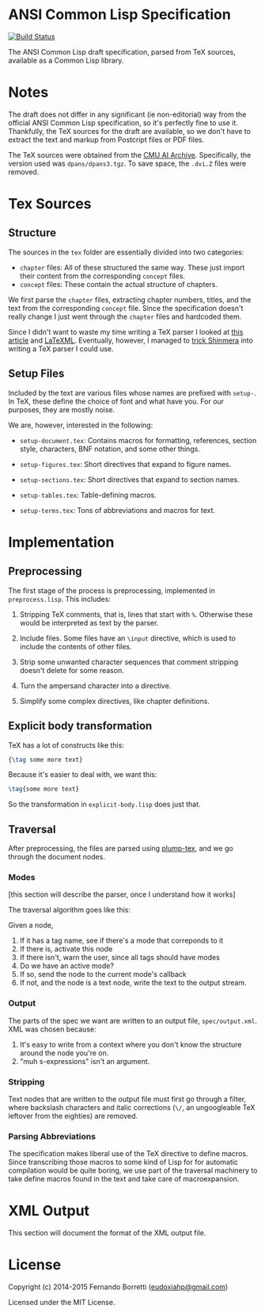 # ANSI Common Lisp Specification

[![Build Status](https://travis-ci.org/LispLang/ansi-spec.svg?branch=master)](https://travis-ci.org/LispLang/ansi-spec)

The ANSI Common Lisp draft specification, parsed from TeX sources, available as
a Common Lisp library.

# Notes

The draft does not differ in any significant (ie non-editorial) way from the
official ANSI Common Lisp specification, so it's perfectly fine to use
it. Thankfully, the TeX sources for the draft are available, so we don't have to
extract the text and markup from Postcript files or PDF files.

The TeX sources were obtained from the [CMU AI Archive][cmu]. Specifically, the
version used was `dpans/dpans3.tgz`. To save space, the `.dvi.Z` files were
removed.

# Tex Sources

## Structure

The sources in the `tex` folder are essentially divided into two categories:

- `chapter` files: All of these structured the same way. These just import their
  content from the corresponding `concept` files.
- `concept` files: These contain the actual structure of chapters.

We first parse the `chapter` files, extracting chapter numbers, titles, and the
text from the corresponding `concept` file. Since the specification doesn't
really change I just went through the `chapter` files and hardcoded them.

Since I didn't want to waste my time writing a TeX parser I looked at
[this article][tex2xml] and [LaTeXML][latexml]. Eventually, however, I managed
to [trick Shinmera][shin] into writing a TeX parser I could use.

## Setup Files

Included by the text are various files whose names are prefixed with
`setup-`. In TeX, these define the choice of font and what have you. For our
purposes, they are mostly noise.

We are, however, interested in the following:

- `setup-document.tex`: Contains macros for formatting, references, section
style, characters, BNF notation, and some other things.

- `setup-figures.tex`: Short directives that expand to figure names.

- `setup-sections.tex`: Short directives that expand to section names.

- `setup-tables.tex`: Table-defining macros.

- `setup-terms.tex`: Tons of abbreviations and macros for text.

# Implementation

## Preprocessing

The first stage of the process is preprocessing, implemented in
`preprocess.lisp`. This includes:

1. Stripping TeX comments, that is, lines that start with `%`. Otherwise these
   would be interpreted as text by the parser.

2. Include files. Some files have an `\input` directive, which is used to
   include the contents of other files.

3. Strip some unwanted character sequences that comment stripping doesn't delete
   for some reason.

4. Turn the ampersand character into a directive.

5. Simplify some complex directives, like chapter definitions.

## Explicit body transformation

TeX has a lot of constructs like this:

```tex
{\tag some more text}
```

Because it's easier to deal with, we want this:

```tex
\tag{some more text}
```

So the transformation in `explicit-body.lisp` does just that.

## Traversal

After preprocessing, the files are parsed using [plump-tex][plump], and we go through the document nodes.

### Modes

[this section will describe the parser, once I understand how it works]

The traversal algorithm goes like this:

Given a node,

1. If it has a tag name, see if there's a mode that correponds to it
  1. If there is, activate this node
  2. If there isn't, warn the user, since all tags should have modes
2. Do we have an active mode?
  1. If so, send the node to the current mode's callback
  2. If not, and the node is a text node, write the text to the output stream.


### Output

The parts of the spec we want are written to an output file,
`spec/output.xml`. XML was chosen because:

1. It's easy to write from a context where you don't know the structure around
   the node you're on.
2. "muh s-expressions" isn't an argument.

### Stripping

Text nodes that are written to the output file must first go through a filter,
where backslash characters and italic corrections (`\/`, an ungoogleable TeX
leftover from the eighties) are removed.

### Parsing Abbreviations

The specification makes liberal use of the TeX directive to define macros. Since
transcribing those macros to some kind of Lisp for for automatic compilation
would be quite boring, we use part of the traversal machinery to take define
macros found in the text and take care of macroexpansion.

# XML Output

This section will document the format of the XML output file.

# License

Copyright (c) 2014-2015 Fernando Borretti (eudoxiahp@gmail.com)

Licensed under the MIT License.

[cmu]: ftp://ftp.cs.cmu.edu/usr/ai/lang/lisp/doc/standard/ansi/0.html
[plump]: https://github.com/Shinmera/plump-tex
[tex2xml]: http://jblevins.org/log/xml-tools
[latexml]: http://dlmf.nist.gov/LaTeXML/
[shin]: https://twitter.com/eudxa/status/512783348398186496
